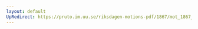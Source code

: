 ```yaml
---
layout: default
UpRedirect: https://pruto.im.uu.se/riksdagen-motions-pdf/1867/mot_1867__ak__48/mot_1867__ak__48-001.pdf
---
```

